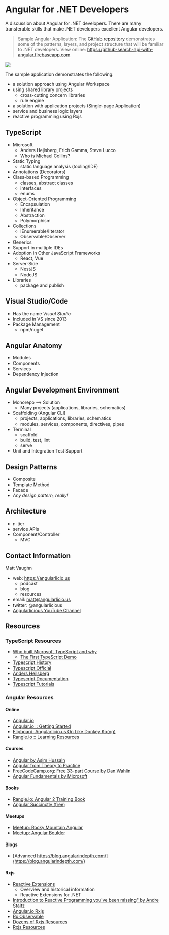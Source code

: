 # Angular for .NET Developers

A discussion about Angular for .NET developers. There are many transferable skills that make .NET developers excellent Angular developers. 

> Sample Angular Application: The [GitHub repository](https://github.com/buildmotion/github-search) demonstrates some of the patterns, layers, and project structure that will be familiar to .NET developers. View online: https://github-search-api-with-angular.firebaseapp.com


![](github-search-app)

The sample application demonstrates the following:

* a solution approach using Angular Workspace
* using shared library projects
  * cross-cutting concern libraries
  * rule engine
* a solution with application projects (Single-page Application)
* service and business logic layers
* reactive programming using Rxjs

## TypeScript
    
* Microsoft
  * Anders Hejlsberg, Erich Gamma, Steve Lucco
  * Who is Michael Collins?
* Static Typing
  * static language analysis (tooling/IDE)
* Annotations (Decorators)
* Class-based Programming
  * classes, abstract classes
  * interfaces
  * enums
* Object-Oriented Programming
  * Encapsulation
  * Inheritance
  * Abstraction
  * Polymorphism
* Collections
  * IEnumerable/IIterator
  * Observable/Observer
* Generics
* Support in multiple IDEs
* Adoption in Other JavaScript Frameworks
  * React, Vue
* Server-Side
  * NestJS
  * NodeJS
* Libraries
  * package and publish

## Visual Studio/Code

* Has the name *Visual Studio*
* Included in VS since 2013
* Package Management
  * npm/nuget

## Angular Anatomy

* Modules
* Components
* Services
* Dependency Injection

## Angular Development Environment

* Monorepo --> Solution
  * Many projects (applications, libraries, schematics)
* Scaffolding (Angular CLI)
  * projects, applications, libraries, schematics
  * modules, services, components, directives, pipes
* Terminal
  * scaffold
  * build, test, lint
  * serve
* Unit and Integration Test Support

## Design Patterns

* Composite
* Template Method
* Facade
* *Any design pattern, really!*

## Architecture

* n-tier
* service APIs
* Component/Controller
  * MVC

## Contact Information

Matt Vaughn
* web: https://angularlicio.us
  * podcast
  * blog
  * resources
* email: matt@angularlicio.us
* twitter: @angularlicious
* [Angularlicious YouTube Channel](https://www.youtube.com/channel/UCl8tAy4LmasTArFYnGrtkBg)

## Resources

### TypeScript Resources
* [Who built Microsoft TypeScript and why](https://www.zdnet.com/article/who-built-microsoft-typescript-and-why/)
  * [The First TypeScript Demo](https://hackernoon.com/the-first-typescript-demo-905ea095a70f)
* [Typescript History](https://en.wikipedia.org/wiki/TypeScript)
* [Typescript Official](http://www.typescriptlang.org/)
* [Anders Hejlsberg](https://en.wikipedia.org/wiki/Anders_Hejlsberg)
* [Typescript Documentation](http://www.typescriptlang.org/docs/home.html)
* [Typescript Tutorials](http://www.typescriptlang.org/docs/handbook/typescript-in-5-minutes.html)

### Angular Resources

#### Online
* [Angular.io](https://angular.io)
* [Angular.io :: Getting Started](https://angular.io/start)
* [Flipboard: Angularlicio.us On Like Donkey Ko(ng)](https://flipboard.com/@mattvaughn/angularlicio.us-%3A%3A-angular-on-like-donkey-(ko)ng-8b0apofoy)
* [Rangle.io :: Learning Resources](https://archive.rangle.io/resources/tags/angular/)

#### Courses
* [Angular by Asim Hussain](https://codecraft.tv/courses/angular/)
* [Angular from Theory to Practice](https://codecraft.tv/assets/books/angular-from-theory-to-practice.pdf)
* [FreeCodeCamp.org: Free 33-part Course by Dan Wahlin](https://www.freecodecamp.org/news/want-to-learn-angular-heres-our-free-33-part-course-by-dan-wahlin-fc2ff27ab451/)
* [Angular Fundamentals by Microsoft](https://www.edx.org/course/angular-fundamentals-3)

#### Books
* [Rangle.io: Angular 2 Training Book](https://sathyalog.files.wordpress.com/2017/01/ngcourse2.pdf)
* [Angular Succinctly (free)](https://www.syncfusion.com/ebooks/angular-succinctly)

#### Meetups
* [Meetup: Rocky Mountain Angular](https://www.meetup.com/RockyMountainAngular/)
* [Meetup: Angular Boulder](https://www.meetup.com/angular-boulder/)

#### Blogs

* [Advanced https://blog.angularindepth.com/](https://blog.angularindepth.com/)

#### Rxjs

* [Reactive Extensions](https://docs.microsoft.com/en-us/previous-versions/dotnet/reactive-extensions/hh242985(v=vs.103))
  * Overview and historical information
  * Reactive Extensions for .NET
* [Introduction to Reactive Programming you've been missing" by Andre Staltz](https://gist.github.com/staltz/868e7e9bc2a7b8c1f754)
* [Angular.io Rxjs](https://angular.io/guide/rx-library)
* [Rx Observable](http://reactivex.io/documentation/observable.html)
* [Dozens of Rxjs Resources](http://reactivex.io/tutorials.html)
* [Rxjs Resources](https://rxjs-dev.firebaseapp.com/resources)
